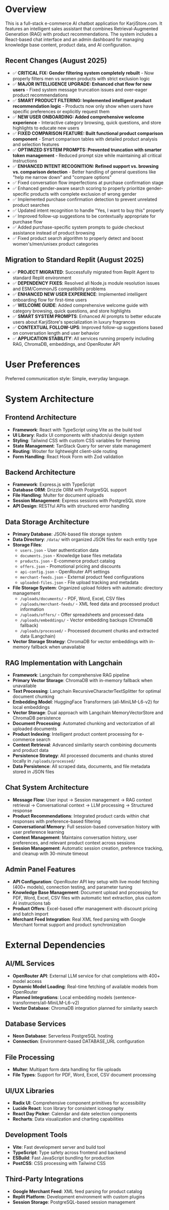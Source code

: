 # Overview

This is a full-stack e-commerce AI chatbot application for KarjiStore.com. It features an intelligent sales assistant that combines Retrieval-Augmented Generation (RAG) with product recommendations. The system includes a React-based chat interface and an admin dashboard for managing knowledge base content, product data, and AI configuration.

## Recent Changes (August 2025) 
- ✅ **CRITICAL FIX: Gender filtering system completely rebuilt** - Now properly filters men vs women products with strict exclusion logic
- ✅ **MAJOR INTELLIGENCE UPGRADE: Enhanced chat flow for new users** - Fixed system message truncation issues and over-eager product recommendations
- ✅ **SMART PRODUCT FILTERING: Implemented intelligent product recommendation logic** - Products now only show when users have specific preferences or explicitly request them
- ✅ **NEW USER ONBOARDING: Added comprehensive welcome experience** - Interactive category browsing, quick questions, and store highlights to educate new users
- ✅ **FIXED COMPARISON FEATURE: Built functional product comparison component** - Smart comparison tables with detailed product analysis and selection features
- ✅ **OPTIMIZED SYSTEM PROMPTS: Prevented truncation with smarter token management** - Reduced prompt size while maintaining all critical instructions
- ✅ **ENHANCED INTENT RECOGNITION: Refined support vs. browsing vs. comparison detection** - Better handling of general questions like "help me narrow down" and "compare options"
- ✅ Fixed conversation flow imperfections at purchase confirmation stage
- ✅ Enhanced gender-aware search scoring to properly prioritize gender-specific products with complete exclusion of wrong gender
- ✅ Implemented purchase confirmation detection to prevent unrelated product searches
- ✅ Updated intent recognition to handle "Yes, I want to buy this" properly
- ✅ Improved follow-up suggestions to be contextually appropriate for purchase flow
- ✅ Added purchase-specific system prompts to guide checkout assistance instead of product browsing
- ✅ Fixed product search algorithm to properly detect and boost women's/men/unisex product categories

## Migration to Standard Replit (August 2025)
- ✅ **PROJECT MIGRATED**: Successfully migrated from Replit Agent to standard Replit environment
- ✅ **DEPENDENCY FIXES**: Resolved all Node.js module resolution issues and ESM/CommonJS compatibility problems
- ✅ **ENHANCED NEW USER EXPERIENCE**: Implemented intelligent onboarding flow for first-time users
- ✅ **WELCOME GUIDE**: Added comprehensive welcome guide with category browsing, quick questions, and store highlights
- ✅ **SMART SYSTEM PROMPTS**: Enhanced AI prompts to better educate users about KarjiStore's specialization in luxury fragrances
- ✅ **CONTEXTUAL FOLLOW-UPS**: Improved follow-up suggestions based on conversation length and user behavior
- ✅ **APPLICATION STABILITY**: All services running properly including RAG, ChromaDB, embeddings, and OpenRouter API

# User Preferences

Preferred communication style: Simple, everyday language.

# System Architecture

## Frontend Architecture
- **Framework**: React with TypeScript using Vite as the build tool
- **UI Library**: Radix UI components with shadcn/ui design system
- **Styling**: Tailwind CSS with custom CSS variables for theming
- **State Management**: TanStack Query for server state management
- **Routing**: Wouter for lightweight client-side routing
- **Form Handling**: React Hook Form with Zod validation

## Backend Architecture
- **Framework**: Express.js with TypeScript
- **Database ORM**: Drizzle ORM with PostgreSQL support
- **File Handling**: Multer for document uploads
- **Session Management**: Express sessions with PostgreSQL store
- **API Design**: RESTful APIs with structured error handling

## Data Storage Architecture
- **Primary Database**: JSON-based file storage system
- **Data Directory**: `/data/` with organized JSON files for each entity type
- **Storage Files**: 
  - `users.json` - User authentication data
  - `documents.json` - Knowledge base files metadata
  - `products.json` - E-commerce product catalog
  - `offers.json` - Promotional pricing and discounts
  - `api-config.json` - OpenRouter API settings
  - `merchant-feeds.json` - External product feed configurations
  - `uploaded-files.json` - File upload tracking and metadata
- **File Storage System**: Organized upload folders with automatic directory management
  - `/uploads/documents/` - PDF, Word, Excel, CSV files
  - `/uploads/merchant-feeds/` - XML feed data and processed product information
  - `/uploads/offers/` - Offer spreadsheets and processed data
  - `/uploads/embeddings/` - Vector embedding backups (ChromaDB fallback)
  - `/uploads/processed/` - Processed document chunks and extracted data (Langchain)
- **Vector Storage Strategy**: ChromaDB for vector embeddings with in-memory fallback when unavailable

## RAG Implementation with Langchain
- **Framework**: Langchain for comprehensive RAG pipeline
- **Primary Vector Storage**: ChromaDB with in-memory fallback when unavailable
- **Text Processing**: Langchain RecursiveCharacterTextSplitter for optimal document chunking
- **Embedding Model**: HuggingFace Transformers (all-MiniLM-L6-v2) for local embeddings
- **Vector Storage**: Dual approach with Langchain MemoryVectorStore and ChromaDB persistence
- **Document Processing**: Automated chunking and vectorization of all uploaded documents
- **Product Indexing**: Intelligent product content processing for e-commerce search
- **Context Retrieval**: Advanced similarity search combining documents and product data
- **Persistence Strategy**: All processed documents and chunks stored locally in `/uploads/processed/`
- **Data Persistence**: All scraped data, documents, and file metadata stored in JSON files

## Chat System Architecture
- **Message Flow**: User input → Session management → RAG context retrieval → Conversational context → LLM processing → Structured response
- **Product Recommendations**: Integrated product cards within chat responses with preference-based filtering
- **Conversational Memory**: Full session-based conversation history with user preference learning
- **Context Management**: Maintains conversation history, user preferences, and relevant product context across sessions
- **Session Management**: Automatic session creation, preference tracking, and cleanup with 30-minute timeout

## Admin Panel Features
- **API Configuration**: OpenRouter API key setup with live model fetching (400+ models), connection testing, and parameter tuning
- **Knowledge Base Management**: Document upload and processing for PDF, Word, Excel, CSV files with automatic text extraction, plus custom AI instructions tab
- **Product Offers**: Excel-based offer management with discount pricing and batch import
- **Merchant Feed Integration**: Real XML feed parsing with Google Merchant format support and product synchronization

# External Dependencies

## AI/ML Services
- **OpenRouter API**: External LLM service for chat completions with 400+ model access
- **Dynamic Model Loading**: Real-time fetching of available models from OpenRouter
- **Planned Integrations**: Local embedding models (sentence-transformers/all-MiniLM-L6-v2)
- **Vector Database**: ChromaDB integration planned for similarity search

## Database Services
- **Neon Database**: Serverless PostgreSQL hosting
- **Connection**: Environment-based DATABASE_URL configuration

## File Processing
- **Multer**: Multipart form data handling for file uploads
- **File Types**: Support for PDF, Word, Excel, CSV document processing

## UI/UX Libraries
- **Radix UI**: Comprehensive component primitives for accessibility
- **Lucide React**: Icon library for consistent iconography
- **React Day Picker**: Calendar and date selection components
- **Recharts**: Data visualization and charting capabilities

## Development Tools
- **Vite**: Fast development server and build tool
- **TypeScript**: Type safety across frontend and backend
- **ESBuild**: Fast JavaScript bundling for production
- **PostCSS**: CSS processing with Tailwind CSS

## Third-Party Integrations
- **Google Merchant Feed**: XML feed parsing for product catalog
- **Replit Platform**: Development environment with custom plugins
- **Session Storage**: PostgreSQL-based session management